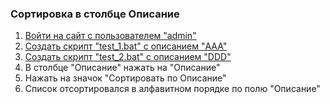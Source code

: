  ### Сортировка в столбце Описание

1. [Войти на сайт с пользователем "admin"](../../../../0.%20Шаги/1.%20Войти%20на%20сайт%20с%20пользователем%20username.md)
1. [Создать скрипт "test_1.bat" с описанием "AAA"](../../../../0.%20Шаги/2.%20Создать%20скрипт%20с%20именем%20test_name.md)
1. [Создать скрипт "test_2.bat" с описанием "DDD"](../../../../0.%20Шаги/2.%20Создать%20скрипт%20с%20именем%20test_name.md)
1. В столбце "Описание" нажать на "Описание"
1. Нажать на значок "Сортировать по Описание"
1. Cписок отсортировался в алфавитном порядке по полю "Описание"
